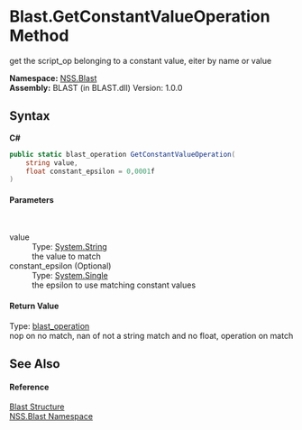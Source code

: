 # Blast.GetConstantValueOperation Method 
 

get the script_op belonging to a constant value, eiter by name or value

**Namespace:**&nbsp;<a href="N_NSS_Blast">NSS.Blast</a><br />**Assembly:**&nbsp;BLAST (in BLAST.dll) Version: 1.0.0

## Syntax

**C#**<br />
``` C#
public static blast_operation GetConstantValueOperation(
	string value,
	float constant_epsilon = 0,0001f
)
```


#### Parameters
&nbsp;<dl><dt>value</dt><dd>Type: <a href="https://docs.microsoft.com/dotnet/api/system.string" target="_blank" rel="noopener noreferrer">System.String</a><br />the value to match</dd><dt>constant_epsilon (Optional)</dt><dd>Type: <a href="https://docs.microsoft.com/dotnet/api/system.single" target="_blank" rel="noopener noreferrer">System.Single</a><br />the epsilon to use matching constant values</dd></dl>

#### Return Value
Type: <a href="T_NSS_Blast_blast_operation">blast_operation</a><br />nop on no match, nan of not a string match and no float, operation on match

## See Also


#### Reference
<a href="T_NSS_Blast_Blast">Blast Structure</a><br /><a href="N_NSS_Blast">NSS.Blast Namespace</a><br />